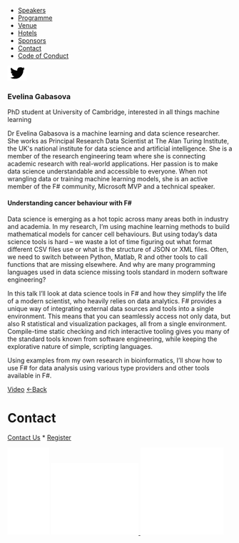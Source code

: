 <iframe src="https://www.googletagmanager.com/ns.html?id=GTM-N83QNL3" height="0" width="0" style="display:none;visibility:hidden"></iframe>

*   [Speakers](/lambdadays2015/#speakers)
*   [Programme](/lambdadays2015/#programme)
*   [Venue](/lambdadays2015/#venue)
*   [Hotels](/lambdadays2015/#hotels)
*   [Sponsors](/lambdadays2015/#sponsors)
*   [Contact](/lambdadays2015/#contact)
*   [Code of Conduct](/lambdadays2015/about#code-of-conduct)

  

 [![](/static/img/twitter.png)](http://www.twitter.com/evelgab) 

### Evelina Gabasova

PhD student at University of Cambridge, interested in all things machine learning  

Dr Evelina Gabasova is a machine learning and data science researcher. She works as Principal Research Data Scientist at The Alan Turing Institute, the UK's national institute for data science and artificial intelligence. She is a member of the research engineering team where she is connecting academic research with real-world applications. Her passion is to make data science understandable and accessible to everyone. When not wrangling data or training machine learning models, she is an active member of the F# community, Microsoft MVP and a technical speaker.

#### Understanding cancer behaviour with F#

Data science is emerging as a hot topic across many areas both in industry and academia. In my research, I’m using machine learning methods to build mathematical models for cancer cell behaviours. But using today’s data science tools is hard – we waste a lot of time figuring out what format different CSV files use or what is the structure of JSON or XML files. Often, we need to switch between Python, Matlab, R and other tools to call functions that are missing elsewhere. And why are many programming languages used in data science missing tools standard in modern software engineering?  
  
In this talk I’ll look at data science tools in F# and how they simplify the life of a modern scientist, who heavily relies on data analytics. F# provides a unique way of integrating external data sources and tools into a single environment. This means that you can seamlessly access not only data, but also R statistical and visualization packages, all from a single environment. Compile-time static checking and rich interactive tooling gives you many of the standard tools known from software engineering, while keeping the explorative nature of simple, scripting languages.  
  
Using examples from my own research in bioinformatics, I’ll show how to use F# for data analysis using various type providers and other tools available in F#.

  
[Video](https://vimeo.com/127015558) [←Back](/lambdadays2015)

# Contact

[Contact Us](https://www.lambdadays.org/lambdadays2020/#contact) \* [Register](https://www.lambdadays.org/lambdadays2020/#register)

 [![facebook icon](/static/upload/media/1407736708498708fb_glowna.png)](https://www.facebook.com/events/624296757687805/?context=create&source=49) [ ![twitter icon](/static/upload/media/1407736735506811tw_glowna.png) ](https://twitter.com/LambdaDays) [![lanyrd icon](/static/upload/media/1407736760562017l_glowna.png)](http://lanyrd.com/2015/lambdadays/) 
